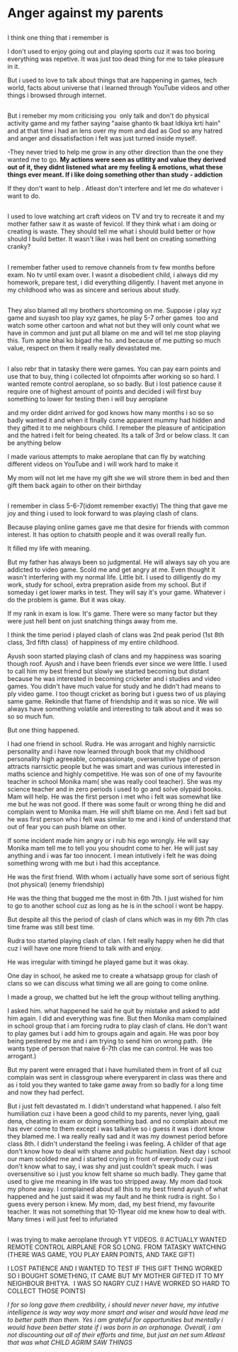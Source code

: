 # Anger against my parents

## 
I think one thing that i remember is

I don't used to enjoy going out and playing sports cuz it was too boring everything was repetive. It was just too dead thing for me to take pleasure in it. 

But i used to love to talk about things that are happening in games, tech world, facts about universe that i learned through YouTube videos and other things i browsed through internet.
## 
But i remeber my mom criticising you  only talk and don't do physical activity game and my father saying "aaise ghanto tk baat ldkiya krti hain" and at that time i had an lens over my mom and dad as God so any hatred and anger and dissatisfaction i felt was just turned inside myself.

-They never tried to help me grow in any other direction than the one they wanted me to go.
**My actions were seen as utlitity and value they derived out of it, they didnt listened what are my feeling & emotions, what these things ever meant. If i like doing something  other than study - addiction**


If they don't want to help . Atleast don't interfere and let me do whatever i want to do.
## 
I used to love watching art craft videos on TV and try to recreate it and my mother father saw it as waste of fevicol. If they think what i am doing or creating is waste. They should tell me what i should build better or how should I build better. It wasn't like i was hell bent on creating something cranky?
## 
I remember father used to remove channels from tv few months before exam. No tv until exam over. I wasnt a disobedient child, i always did my homework, prepare test, i did everything diligently. I havent met anyone in my childhood who was as sincere and serious about study.
## 
They also blamed all my brothers shortcoming on me. Suppose i play xyz game and suyash too play xyz games, he play 5-7 orher games  too and watch some other cartoon and what not but they will only count what we have in common and just put all blame on me and will tel me stop playing this. Tum apne bhai ko bigad rhe ho. and because of me putting so much value, respect on them it really really devastated me. 
## 
I also rebr that in tatasky there were games. You can pay earn points and use that to buy, thing i collected lot ofnpoimts after working so so hard. I wanted remote control aeroplane, so so badly. But i lost patience cause it require one of highest amount of points and decided i will first buy something to lower for testing then i will buy aeroplane

and my order didnt arrived for god knows how many months i so so so badly wanted it and when it finally csme apparent mummy had hidden and they gifted it to me neighbours child. I remeber the pleasure of anticipation and the hatred i felt for being cheated. Its a talk of 3rd or below class. It can be anything below 

I made various attempts to make aeroplane that can fly by watching different videos on YouTube and i will work hard to make it

My mom will not let me have my gift she we will strore them in bed and then gift them back again to other on their birthday
## 
I remember in class 5-6-7(idomt remember exactly) The thing that gave me joy and thing i used to look forward to was playing clash of clans. 

Because playing online games gave me that desire for friends with common interest. It has option to chatsith people and it was overall really fun.

It filled my life with meaning.

But my father has always been so judgmental. He will always say oh you are addicted to video game. Scold me and get angry at me. Even thought it wasn't interfering with my normal life. Little bit. I used to dilligently do my work, study for school, extra prepration aside from my school. But if someday i get lower marks in test. They will say it's your game. Whatever i do the problem is game. But it was okay.

If my rank in exam is low. It's game. There were so many factor but they were just hell bent on just snatching things away from me.

I think the time period i played clash of clans was 2nd peak period (1st 8th class, 3rd fifth class)  of happiness of my entire childhood.

Ayush soon started playing clash of clans and my happiness was soaring though roof. Ayush and i have been friends ever since we were little. I used to call him my best friend but slowly we started becoming but distant because he was interested in becoming cricketer and i studies and video games. You didn't have much value for study and he didn't had means to ply video game. I too thougt cricket as boring but i guess two of us playing same game. Rekindle that flame of friendship and it was so nice. We will always have something volatile and interesting to talk about and it was so so so much fun.

But one thing happened. 

I had one friend in school. Rudra. He was arrogant and highly narrsictic personality and i have now learned through book that my childhood personality high agreeable, compassionate, oversensitive type of person attracts narrsictic people but he was smart and was curious interested in maths science and highly competitive. He was son of one of my favourite teacher in school Monika mam( she was really cool teacher). She was my science teacher and in zero periods i used to go and solve olypaid books. Mam will help. He was the first person i met who i felt was somewhat like me but he was not good. If there was some fault or wrong thing he did and complain went to Monika mam. He will shift blame on me. And i felt sad but he was first person who i felt was similar to me and i kind of understand that out of fear you can push blame on other.

If some incident made him angry or i rub his ego wrongly. He will say Monika mam tell me to tell you you shoudnt come to her. He will just say anything and i was far too innocent. I mean intutively i felt he was doing something wrong with me but i had this acceptance. 

He was the first friend. With whom i actually have some sort of serious fight (not physical) (enemy friendship)

He was the thing that bugged me the most in 6th 7th. I just wished for him to go to another school cuz as long as he is in the school i wont be happy. 

But despite all this the period of clash of clans which was in my 6th 7th clas time frame was still best time.

Rudra too started playing clash of clan. I felt really happy when he did that cuz i will have one more friend to talk with and enjoy.

He was irregular with timingd he played game but it was okay.

One day in school, he asked me to create a whatsapp group for clash of clans so we can discuss what timing we all are going to come online.

I made a group, we chatted but he left the group without telling anything.

I asked him. what happened he said he quit by mistake and asked to add him again. I did and everything was fine. But then Monika mam complained in school group that i am forcing rudra to play clash of clans. He don't want to play games but i add him to groups again and again. He was poor boy being pestered by me and i am trying to send him on wrong path.  (He wants type of person that naive 6-7th clas me can control. He was too arrogant.)

But my parent were enraged that i have humiliated them in front of all cuz complain was sent in classgroup where everyparent in class was there and as i told you they wanted to take game away from so badly for a long time and now they had perfect.

But i just felt devastated m. I didn't understand what happened. I also felt humiliation cuz i have been a good child to my parents, never lying, gaali dena, cheating in exam or doing something bad. and no complain about me has ever come to them except i was talkative so i guess it was i dont know they blamed me. I wa really really sad and it was my downest period before class 8th. I didn't understand the feeling i was feeling. A childer of that age don't know how to deal with shame and public humiliation. Next day i school our mam scolded me and i started crying in front of everybody cuz i just don't know what to say, i was shy and just couldn't speak much. I was oversensitive so i just you know felt shame so much badly. They game that used to give me meaning in life was too stripped away. My mom dad took my phone away. I complained about all this to my best friend ayush of what happened and he just said it was my fault and he think rudra is right. So i guess every person i knew. My mom, dad, my best friend, my favourite teacher. It was not something that 10-11year old me knew how to deal with.
Many times i will just feel to infuriated 

## 
I was trying to make aeroplane through YT VIDEOS. (I ACTUALLY WANTED REMOTE CONTROL AIRPLANE FOR SO LONG.
FROM TATASKY WATCHING (THERE WAS GAME, YOU PLAY EARN POINTS, AND TAKE GIFT)

I LOST PATIENCE AND I WANTED TO TEST IF THIS GIFT THING WORKED SO I BOUGHT SOMETHING, IT CAME BUT MY MOTHER GIFTED IT TO MY NEIGHBOUR BHITYA.  I WAS SO NAGRY CUZ I HAVE WORKED SO HARD TO COLLECT THOSE POINTS)

*I for so long gave them credibility, i should never never have, my intutive intelligence is way way way more smart and wiser and would have lead me to better path than them.
Yes i am grateful for opportunities but mentally i would have been better state if i was born in an orphanage.
Overall, i am not discounting out all of their efforts and time, but just an net sum
Atleast that was what CHILD AGRIM SAW THINGS*
